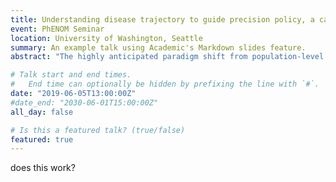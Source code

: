 ```yaml
---
title: Understanding disease trajectory to guide precision policy, a case study in COPD
event: PhENOM Seminar
location: University of Washington, Seattle
summary: An example talk using Academic's Markdown slides feature.
abstract: "The highly anticipated paradigm shift from population-level to individual-level decision making in health care requires robust evidence on the distribution of risk factors, variations in patterns of care, and heterogeneity in disease outcomes. However in many cases, sufficient evidence to enable this paradigm shift does not exist. I will discuss this topic in the context of Chronic Obstructive Pulmonary Disease (COPD), which is one of the most common chronic diseases globally. In response to the ‘underdiagnosis epidemic’ in this disease, a one-size-fits all approach to screening is traditionally proposed. However, this approach has been shown to provide poor value for money. In order to develop a more efficient case detection strategy, I generated evidence on the extent of heterogeneity in various aspects of the natural history of COPD, as well as on patterns of care that give rise to opportunities for an earlier diagnosis. A ‘Whole Disease Model’ of COPD was used to incorporate this evidence and to fully explore the decision space created by a multitude of patient- and disease-related factors. This framework of evidence generation to understand disease trajectory, followed by whole disease modelling to evaluate policies can be transferred into the context of other chronic diseases and used to improve patient care."

# Talk start and end times.
#   End time can optionally be hidden by prefixing the line with `#`.
date: "2019-06-05T13:00:00Z"
#date_end: "2030-06-01T15:00:00Z"
all_day: false

# Is this a featured talk? (true/false)
featured: true
---
```


does this work?